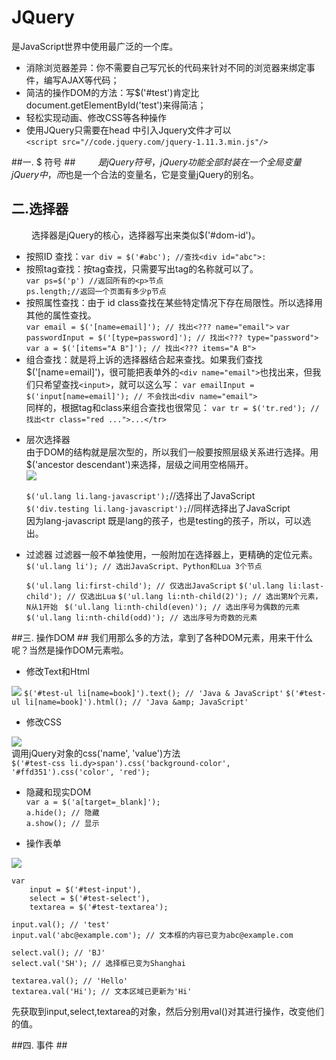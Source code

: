 # JQuery #
是JavaScript世界中使用最广泛的一个库。<br>


- 消除浏览器差异：你不需要自己写冗长的代码来针对不同的浏览器来绑定事件，编写AJAX等代码；<br>
- 简洁的操作DOM的方法：写$('#test')肯定比document.getElementById('test')来得简洁；<br>
- 轻松实现动画、修改CSS等各种操作<br>
- 使用JQuery只需要在head 中引入Jquery文件才可以<br>
	`<script src="//code.jquery.com/jquery-1.11.3.min.js"/>`

##一. $ 符号 ##
&emsp; &emsp;$是jQuery符号，jQuery功能全部封装在一个全局变量jQuery中，而$也是一个合法的变量名，它是变量jQuery的别名。

## 二.选择器 ##
&emsp; &emsp;选择器是jQuery的核心，选择器写出来类似$('#dom-id')。<br>

- 按照ID 查找：` var div = $('#abc'); //查找<div id="abc">: `
- 按照tag查找：按tag查找，只需要写出tag的名称就可以了。<br>
	`var ps=$('p') //返回所有的<p>节点`  
	`ps.length;//返回一个页面有多少p节点`  
- 按照属性查找：由于 id class查找在某些特定情况下存在局限性。所以选择用其他的属性查找。<br>
    `var email = $('[name=email]'); // 找出<??? name="email">`
    `var passwordInput = $('[type=password]'); // 找出<??? type="password">`
    `var a = $('[items="A B"]'); // 找出<??? items="A B">`
- 组合查找：就是将上诉的选择器结合起来查找。如果我们查找$('[name=email]')，很可能把表单外的`<div name="email">`也找出来，但我们只希望查找`<input>`，就可以这么写：
	`var emailInput = $('input[name=email]'); // 不会找出<div name="email">`<br>
同样的，根据tag和class来组合查找也很常见：
	`var tr = $('tr.red'); // 找出<tr class="red ...">...</tr>`


* 层次选择器<br>
由于DOM的结构就是层次型的，所以我们一般要按照层级关系进行选择。用$('ancestor descendant')来选择，层级之间用空格隔开。<br>
![](https://i.imgur.com/p2YF3Uv.png)

	`$('ul.lang li.lang-javascript');`//选择出了JavaScript <br>
	`$('div.testing li.lang-javascript');`//同样选择出了JavaScript<br> 
	因为lang-javascript 既是lang的孩子，也是testing的孩子，所以，可以选出。

* 过滤器
过滤器一般不单独使用，一般附加在选择器上，更精确的定位元素。<br>
    `$('ul.lang li'); // 选出JavaScript、Python和Lua 3个节点`
    
    `$('ul.lang li:first-child'); // 仅选出JavaScript`
    `$('ul.lang li:last-child'); // 仅选出Lua`
    `$('ul.lang li:nth-child(2)'); // 选出第N个元素，N从1开始`
   ` $('ul.lang li:nth-child(even)'); // 选出序号为偶数的元素`
    `$('ul.lang li:nth-child(odd)'); // 选出序号为奇数的元素`


##三. 操作DOM ##
我们用那么多的方法，拿到了各种DOM元素，用来干什么呢？当然是操作DOM元素啦。<br>


- 修改Text和Html

![](https://i.imgur.com/LmnerZz.png)
    `$('#test-ul li[name=book]').text(); // 'Java & JavaScript'`
    `$('#test-ul li[name=book]').html(); // 'Java &amp; JavaScript'`

- 修改CSS

![](https://i.imgur.com/BsBzkdt.png)<br>
调用jQuery对象的css('name', 'value')方法<br>
  `$('#test-css li.dy>span').css('background-color', '#ffd351').css('color', 'red');`

- 隐藏和现实DOM<br>
   `var a = $('a[target=_blank]');`<br>
    `a.hide(); // 隐藏`<br>
    `a.show(); // 显示`<br>

- 操作表单
    
![](https://i.imgur.com/vTDze5L.png)

    var
	    input = $('#test-input'),
	    select = $('#test-select'),
	    textarea = $('#test-textarea');

    input.val(); // 'test'
    input.val('abc@example.com'); // 文本框的内容已变为abc@example.com
    
    select.val(); // 'BJ'
    select.val('SH'); // 选择框已变为Shanghai
    
    textarea.val(); // 'Hello'
    textarea.val('Hi'); // 文本区域已更新为'Hi'
先获取到input,select,textarea的对象，然后分别用val()对其进行操作，改变他们的值。

##四. 事件 ##
